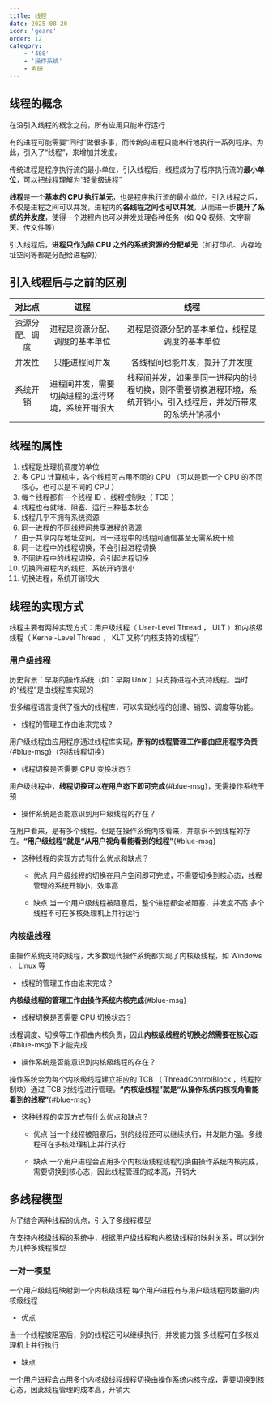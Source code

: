 ```yaml
---
title: 线程
date: 2025-08-20
icon: 'gears'
order: 12
category: 
    - '408'
    - '操作系统'
    - 考研  
---
```


## 线程的概念

在没引入线程的概念之前，所有应用只能串行运行

有的进程可能需要“同时”做很多事，而传统的进程只能串行地执行一系列程序。为此，引入了“线程”，来增加并发度。

传统进程是程序执行流的最小单位，引入线程后，线程成为了程序执行流的**最小单位**，可以把线程理解为“轻量级进程”

**线程**是一个**基本的 CPU 执行单元**，也是程序执行流的最小单位。引入线程之后，不仅是进程之间可以并发，进程内的**各线程之间也可以并发**，从而进一步**提升了系统的并发度**，使得一个进程内也可以并发处理各种任务（如 QQ 视频、文字聊天、传文件等）

引入线程后，**进程只作为除 CPU 之外的系统资源的分配单元**（如打印机、内存地址空间等都是分配给进程的）

## 引入线程后与之前的区别

| 对比点 | 进程 | 线程 |
| :------: | :----: | :----: |
| 资源分配、调度 | 进程是资源分配、调度的基本单位 | 进程是资源分配的基本单位，线程是调度的基本单位 |
| 并发性 | 只能进程间并发 | 各线程间也能并发，提升了并发度 |
| 系统开销 | 进程间并发，需要切换进程的运行环境，系统开销很大 | 线程间并发，如果是同一进程内的线程切换，则不需要切换进程环境，系统开销小，引入线程后，并发所带来的系统开销减小 |

## 线程的属性

1. 线程是处理机调度的单位
2. 多 CPU 计算机中，各个线程可占用不同的 CPU （可以是同一个 CPU 的不同核心，也可以是不同的 CPU ）
3. 每个线程都有一个线程 ID 、线程控制块（ TCB ）
4. 线程也有就绪、阻塞、运行三种基本状态
5. 线程几乎不拥有系统资源
6. 同一进程的不同线程间共享进程的资源
7. 由于共享内存地址空间，同一进程中的线程间通信甚至无需系统干预
8. 同一进程中的线程切换，不会引起进程切换
9. 不同进程中的线程切换，会引起进程切换
10. 切换同进程内的线程，系统开销很小
11. 切换进程，系统开销较大

## 线程的实现方式

线程主要有两种实现方式：用户级线程（ User-Level Thread ， ULT ）和内核级线程（ Kernel-Level Thread ， KLT 又称“内核支持的线程”）

### 用户级线程

历史背景：早期的操作系统（如：早期 Unix ）只支持进程不支持线程。当时的“线程”是由线程库实现的

很多编程语言提供了强大的线程库，可以实现线程的创建、销毁、调度等功能。

- 线程的管理工作由谁来完成？

用户级线程由应用程序通过线程库实现，**所有的线程管理工作都由应用程序负责**{#blue-msg}（包括线程切换）

- 线程切换是否需要 CPU 变换状态？

用户级线程中，**线程切换可以在用户态下即可完成**{#blue-msg}，无需操作系统干预

- 操作系统是否能意识到用户级线程的存在？

在用户看来，是有多个线程。但是在操作系统内核看来，并意识不到线程的存在。**“用户级线程”就是“从用户视角看能看到的线程”**{#blue-msg}

- 这种线程的实现方式有什么优点和缺点？

    - 优点
    用户级线程的切换在用户空间即可完成，不需要切换到核心态，线程管理的系统开销小，效率高

    - 缺点
    当一个用户级线程被阻塞后，整个进程都会被阻塞，并发度不高
    多个线程不可在多核处理机上并行运行

### 内核级线程

由操作系统支持的线程，大多数现代操作系统都实现了内核级线程，如 Windows 、 Linux 等

- 线程的管理工作由谁来完成？

**内核级线程的管理工作由操作系统内核完成**{#blue-msg}

- 线程切换是否需要 CPU 切换状态？

线程调度、切换等工作都由内核负责，因此**内核级线程的切换必然需要在核心态**{#blue-msg}下才能完成

- 操作系统是否能意识到内核级线程的存在？

操作系统会为每个内核级线程建立相应的 TCB （ ThreadControlBlock ，线程控制块）通过 TCB 对线程进行管理。**“内核级线程”就是“从操作系统内核视角看能看到的线程”**{#blue-msg}

- 这种线程的实现方式有什么优点和缺点？

    - 优点
    当一个线程被阻塞后，别的线程还可以继续执行，并发能力强。多线程可在多核处理机上并行执行

    - 缺点
    一个用户进程会占用多个内核级线程线程切换由操作系统内核完成，需要切换到核心态，因此线程管理的成本高，开销大

## 多线程模型

为了结合两种线程的优点，引入了多线程模型

在支持内核级线程的系统中，根据用户级线程和内核级线程的映射关系，可以划分为几种多线程模型

### 一对一模型

一个用户级线程映射到一个内核级线程
每个用户进程有与用户级线程同数量的内核级线程

- 优点

当一个线程被阻塞后，别的线程还可以继续执行，并发能力强
多线程可在多核处理机上并行执行

- 缺点

一个用户进程会占用多个内核级线程线程切换由操作系统内核完成，需要切换到核心态，因此线程管理的成本高，开销大


<MySidebar/>


<script setup>
import MySidebar from '/.vuepress/components/MySidebar.vue'
</script>
